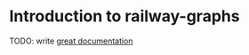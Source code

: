 # Introduction to railway-graphs

TODO: write [great documentation](http://jacobian.org/writing/what-to-write/)

